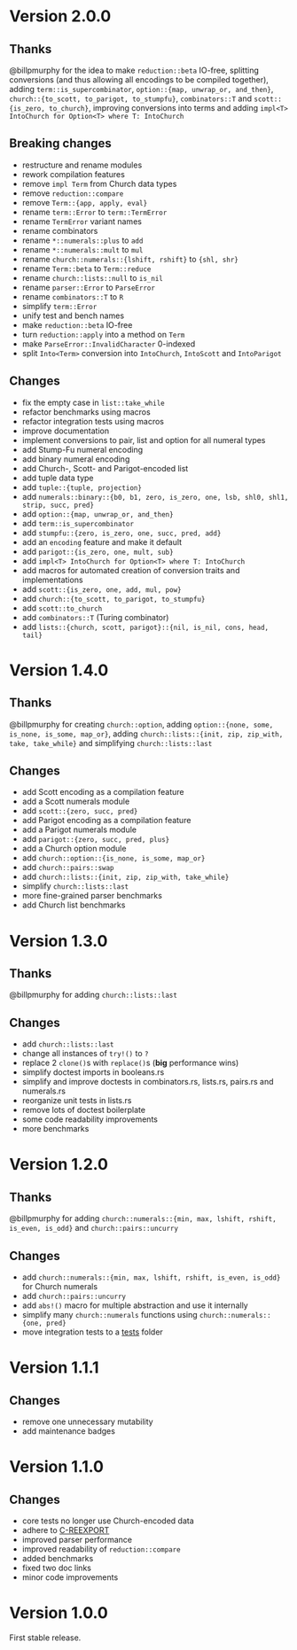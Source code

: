 Version 2.0.0
=============

Thanks
-------
@billpmurphy for the idea to make `reduction::beta` IO-free, splitting conversions (and
thus allowing all encodings to be compiled together), adding `term::is_supercombinator`,
`option::{map, unwrap_or, and_then}`, `church::{to_scott, to_parigot, to_stumpfu}`, `combinators::T`
and `scott::{is_zero, to_church}`, improving conversions into terms and adding
`impl<T> IntoChurch for Option<T> where T: IntoChurch`

Breaking changes
-------
- restructure and rename modules
- rework compilation features
- remove `impl Term` from Church data types
- remove `reduction::compare`
- remove `Term::{app, apply, eval}`
- rename `term::Error` to `term::TermError`
- rename `TermError` variant names
- rename combinators
- rename `*::numerals::plus` to `add`
- rename `*::numerals::mult` to `mul`
- rename `church::numerals::{lshift, rshift}` to `{shl, shr}`
- rename `Term::beta` to `Term::reduce`
- rename `church::lists::null` to `is_nil`
- rename `parser::Error` to `ParseError`
- rename `combinators::T` to `R`
- simplify `term::Error`
- unify test and bench names
- make `reduction::beta` IO-free
- turn `reduction::apply` into a method on `Term`
- make `ParseError::InvalidCharacter` 0-indexed
- split `Into<Term>` conversion into `IntoChurch`, `IntoScott` and `IntoParigot`

Changes
-------
- fix the empty case in `list::take_while`
- refactor benchmarks using macros
- refactor integration tests using macros
- improve documentation
- implement conversions to pair, list and option for all numeral types
- add Stump-Fu numeral encoding
- add binary numeral encoding
- add Church-, Scott- and Parigot-encoded list
- add tuple data type
- add `tuple::{tuple, projection}`
- add `numerals::binary::{b0, b1, zero, is_zero, one, lsb, shl0, shl1, strip, succ, pred}`
- add `option::{map, unwrap_or, and_then}`
- add `term::is_supercombinator`
- add `stumpfu::{zero, is_zero, one, succ, pred, add}`
- add an `encoding` feature and make it default
- add `parigot::{is_zero, one, mult, sub}`
- add `impl<T> IntoChurch for Option<T> where T: IntoChurch`
- add macros for automated creation of conversion traits and implementations
- add `scott::{is_zero, one, add, mul, pow}`
- add `church::{to_scott, to_parigot, to_stumpfu}`
- add `scott::to_church`
- add `combinators::T` (Turing combinator)
- add `lists::{church, scott, parigot}::{nil, is_nil, cons, head, tail}`

Version 1.4.0
=============

Thanks
-------
@billpmurphy for creating `church::option`, adding `option::{none, some, is_none, is_some,
map_or}`, adding `church::lists::{init, zip, zip_with, take, take_while}` and simplifying
`church::lists::last`

Changes
-------

- add Scott encoding as a compilation feature
- add a Scott numerals module
- add `scott::{zero, succ, pred}`
- add Parigot encoding as a compilation feature
- add a Parigot numerals module
- add `parigot::{zero, succ, pred, plus}`
- add a Church option module
- add `church::option::{is_none, is_some, map_or}`
- add `church::pairs::swap`
- add `church::lists::{init, zip, zip_with, take_while}`
- simplify `church::lists::last`
- more fine-grained parser benchmarks
- add Church list benchmarks

Version 1.3.0
=============

Thanks
-------
@billpmurphy for adding `church::lists::last`

Changes
-------

- add `church::lists::last`
- change all instances of `try!()` to `?`
- replace 2 `clone()`s with `replace()`s (**big** performance wins)
- simplify doctest imports in booleans.rs
- simplify and improve doctests in combinators.rs, lists.rs, pairs.rs and numerals.rs
- reorganize unit tests in lists.rs
- remove lots of doctest boilerplate
- some code readability improvements
- more benchmarks

Version 1.2.0
=============

Thanks
-------
@billpmurphy for adding `church::numerals::{min, max, lshift, rshift, is_even, is_odd}` and
`church::pairs::uncurry`

Changes
-------

- add `church::numerals::{min, max, lshift, rshift, is_even, is_odd}` for Church numerals
- add `church::pairs::uncurry`
- add `abs!()` macro for multiple abstraction and use it internally
- simplify many `church::numerals` functions using `church::numerals::{one, pred}`
- move integration tests to a [tests](https://github.com/ljedrz/lambda_calculus/tree/master/tests) folder

Version 1.1.1
=============

Changes
-------

- remove one unnecessary mutability
- add maintenance badges

Version 1.1.0
=============

Changes
-------

- core tests no longer use Church-encoded data
- adhere to [C-REEXPORT](https://github.com/brson/rust-api-guidelines#c-reexport)
- improved parser performance
- improved readability of `reduction::compare`
- added benchmarks
- fixed two doc links
- minor code improvements

Version 1.0.0
=============

First stable release.
